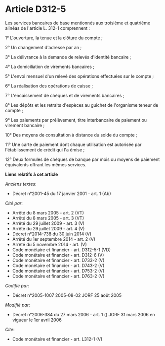 # Article D312-5

Les services bancaires de base mentionnés aux troisième et quatrième alinéas de l'article L. 312-1 comprennent : 

1° L'ouverture, la tenue et la clôture du compte ; 

2° Un changement d'adresse par an ; 

3° La délivrance à la demande de relevés d'identité bancaire ; 

4° La domiciliation de virements bancaires ; 

5° L'envoi mensuel d'un relevé des opérations effectuées sur le compte ; 

6° La réalisation des opérations de caisse ; 

7° L'encaissement de chèques et de virements bancaires ; 

8° Les dépôts et les retraits d'espèces au guichet de l'organisme teneur de compte ; 

9° Les paiements par prélèvement, titre interbancaire de paiement ou virement bancaire ; 

10° Des moyens de consultation à distance du solde du compte ; 

11° Une carte de paiement dont chaque utilisation est autorisée par l'établissement de crédit qui l'a émise ; 

12° Deux formules de chèques de banque par mois ou moyens de paiement équivalents offrant les mêmes services.

**Liens relatifs à cet article**

_Anciens textes_:

  - Décret n°2001-45 du 17 janvier 2001 - art. 1 (Ab)

_Cité par_:

  - Arrêté du 8 mars 2005 - art. 2 (VT)
  - Arrêté du 8 mars 2005 - art. 3 (VT)
  - Arrêté du 29 juillet 2009 - art. 3 (V)
  - Arrêté du 29 juillet 2009 - art. 4 (V)
  - Décret n°2014-738 du 30 juin 2014 (V)
  - Arrêté du 1er septembre 2014 - art. 2 (V)
  - Arrêté du 5 novembre 2014 - art. (V)
  - Code monétaire et financier - art. D312-5-1 (VD)
  - Code monétaire et financier - art. D312-6 (V)
  - Code monétaire et financier - art. D733-2 (V)
  - Code monétaire et financier - art. D743-2 (V)
  - Code monétaire et financier - art. D753-2 (V)
  - Code monétaire et financier - art. D763-2 (V)

_Codifié par_:

  - Décret n°2005-1007 2005-08-02 JORF 25 août 2005

_Modifié par_:

  - Décret n°2006-384 du 27 mars 2006 - art. 1 () JORF 31 mars 2006 en vigueur le 1er avril 2006

_Cite_:

  - Code monétaire et financier - art. L312-1 (V)
